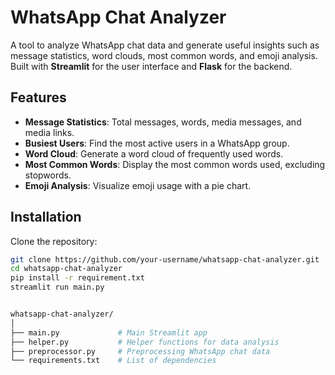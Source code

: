 # WhatsApp Chat Analyzer

A tool to analyze WhatsApp chat data and generate useful insights such as message statistics, word clouds, most common words, and emoji analysis. Built with **Streamlit** for the user interface and **Flask** for the backend.

## Features

- **Message Statistics**: Total messages, words, media messages, and media links.
- **Busiest Users**: Find the most active users in a WhatsApp group.
- **Word Cloud**: Generate a word cloud of frequently used words.
- **Most Common Words**: Display the most common words used, excluding stopwords.
- **Emoji Analysis**: Visualize emoji usage with a pie chart.


## Installation

Clone the repository:

```bash
git clone https://github.com/your-username/whatsapp-chat-analyzer.git
cd whatsapp-chat-analyzer
pip install -r requirement.txt
streamlit run main.py


whatsapp-chat-analyzer/
│
├── main.py             # Main Streamlit app
├── helper.py           # Helper functions for data analysis
├── preprocessor.py     # Preprocessing WhatsApp chat data
└── requirements.txt    # List of dependencies
